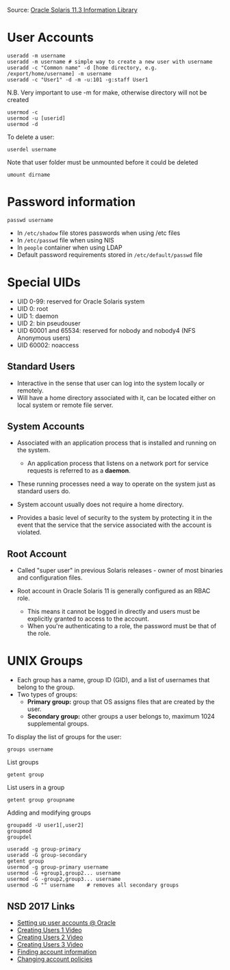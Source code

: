 Source: [Oracle Solaris 11.3 Information Library](https://docs.oracle.com/cd/E53394_01/)

# User Accounts

```
useradd -m username
useradd -m username	# simple way to create a new user with username
useradd -c "Common name" -d [home directory, e.g. /export/home/username] -m username
useradd -c "User1" -d -m -u:101 -g:staff User1
```
N.B. Very important to use -m for make, otherwise directory will not be created
```
usermod -c
usermod -u [userid]
usermod -d
```
To delete a user:
```
userdel username
```
Note that user folder must be unmounted before it could be deleted
```
umount dirname 
```

# Password information
```
passwd username
```
- In `/etc/shadow` file stores passwords when using /etc files
- In `/etc/passwd` file when using NIS
- In `people` container when using LDAP
- Default password requirements stored in `/etc/default/passwd` file

# Special UIDs
- UID 0-99: reserved for Oracle Solaris system
- UID 0: root
- UID 1: daemon
- UID 2: bin pseudouser
- UID 60001 and 65534: reserved for nobody and nobody4 (NFS Anonymous users)
- UID 60002: noaccess

## Standard Users

- Interactive in the sense that user can log into the system locally or remotely.
- Will have a home directory associated with it, can be located either on local system or remote file server.

## System Accounts

- Associated with an application process that is installed and running on the system.

  - An application process that listens on a network port for service requests is referred to as a **daemon**.

- These running processes need a way to operate on the system just as standard users do.
- System account usually does not require a home directory.
- Provides a basic level of security to the system by protecting it in the event that the service that the service associated  with the account is violated.

## Root Account

- Called "super user" in previous Solaris releases - owner of most binaries and configuration files.
- Root account in Oracle Solaris 11 is generally configured as an RBAC role.

  - This means it cannot be logged in directly and users must be explicitly granted to access to the account.
  - When you're authenticating to a role, the password must be that of the role.

# UNIX Groups
- Each group has a name, group ID (GID), and a list of usernames that belong to the group.
- Two types of groups:
    - **Primary group:** group that OS assigns files that are created by the user.
    - **Secondary group:** other groups a user belongs to, maximum 1024 supplemental groups.

To display the list of groups for the user:
```
groups username
```
List groups
```
getent group
```
List users in a group
```
getent group groupname
```

Adding and modifying groups
```
groupadd -U user1[,user2]
groupmod
groupdel

useradd -g group-primary
useradd -G group-secondary
getent group
usermod -g group-primary username
usermod -G +group1,group2... username
usermod -G -group2,group3... username
usermod -G "" username    # removes all secondary groups
```

## NSD 2017 Links
- [Setting up user accounts @ Oracle](http://docs.oracle.com/cd/E23824_01/html/821-1451/gkhqx.html)
- [Creating Users 1 Video](https://www.youtube.com/watch?v=n_7uUnTodSY)
- [Creating Users 2 Video](https://www.youtube.com/watch?v=dj_V5XDdYcU)
- [Creating Users 3 Video](https://www.youtube.com/watch?v=bQF1SavzgL8)
- [Finding account information](https://www.youtube.com/watch?v=QBpLUfWOYLs)
- [Changing account policies](https://www.youtube.com/watch?v=EZ4BmS1VM7w)



